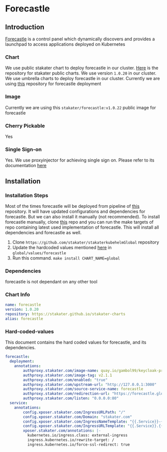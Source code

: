 # Forecastle

## Introduction

[Forecastle](https://github.com/stakater/forecastle) is a control panel which dynamically discovers and provides a launchpad to access applications deployed on Kubernetes

### Chart

We use public stakater chart to deploy forecastle in our cluster. [Here](https://github.com/stakater/stakater-charts/tree/master/docs) is the repository for stakater public charts. We use version `1.0.20` in our cluster. We use umbrella charts to deploy forecastle in our cluster. Currently we are using [this](https://github.com/stakater/stakaterkubehelmGlobal) repository for forecastle deployment

### Image

Currently we are using this `stakater/forecastle:v1.0.22` public image for forecastle

### Cherry Pickable

Yes

### Single Sign-on

Yes. We use proxyinjector for achieving single sign on. Please refer to its documentation [here](https://playbook.stakater.com/content/tools/global/proxyinjector/developer-documentation.html)

## Installation

### Installation Steps

Most of the times forecastle will be deployed from pipeline of [this](https://github.com/stakater/stakaterkubehelmGlobal) repository. It will have updated configurations and dependencies for forecastle. But we can also install it manually (not recommended). To install forecastle manually, clone [this](https://github.com/stakater/stakaterkubehelmGlobal) repo and you can run the make targets of repo containing latest used implementation of forecastle. This will install all dependencies and forecastle as well.

1. Clone `https://github.com/stakater/stakaterkubehelmGlobal` repository
2. Update the hardcoded values mentioned [here](#Hard-coded-values) in `global/values/forecastle`
3. Run this command. `make install CHART_NAME=global`

### Dependencies

forecastle is not dependant on any other tool

### Chart Info

```yaml
name: forecastle
version: 1.0.20
repository: https://stakater.github.io/stakater-charts 
alias: forecastle

```
### Hard-coded-values

This document contains the hard coded values for forecastle, and its dependencies.

```yaml
forecastle:
  deployment:
    annotations:
        authproxy.stakater.com/image-name: quay.io/gambol99/keycloak-proxy
        authproxy.stakater.com/image-tag: v2.1.1
        authproxy.stakater.com/enabled: "true"
        authproxy.stakater.com/upstream-url: "http://127.0.0.1:3000"
        authproxy.stakater.com/source-service-name: forecastle
        authproxy.stakater.com/redirection-url: "https://forecastle.global.stakater.com"
        authproxy.stakater.com/listen: "0.0.0.0:80"
  service:
    annotations:
        config.xposer.stakater.com/IngressURLPath: "/"
        config.xposer.stakater.com/Domain: "stakater.com"
        config.xposer.stakater.com/IngressNameTemplate: "{{.Service}}-{{.Namespace}}"
        config.xposer.stakater.com/IngressURLTemplate: "{{.Service}}.{{.Namespace}}.{{.Domain}}"
        xposer.stakater.com/annotations: |-
          kubernetes.io/ingress.class: external-ingress
          ingress.kubernetes.io/rewrite-target: /
          ingress.kubernetes.io/force-ssl-redirect: true
```